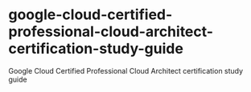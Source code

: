 # google-cloud-certified-professional-cloud-architect-certification-study-guide
Google Cloud Certified Professional Cloud Architect certification study guide
